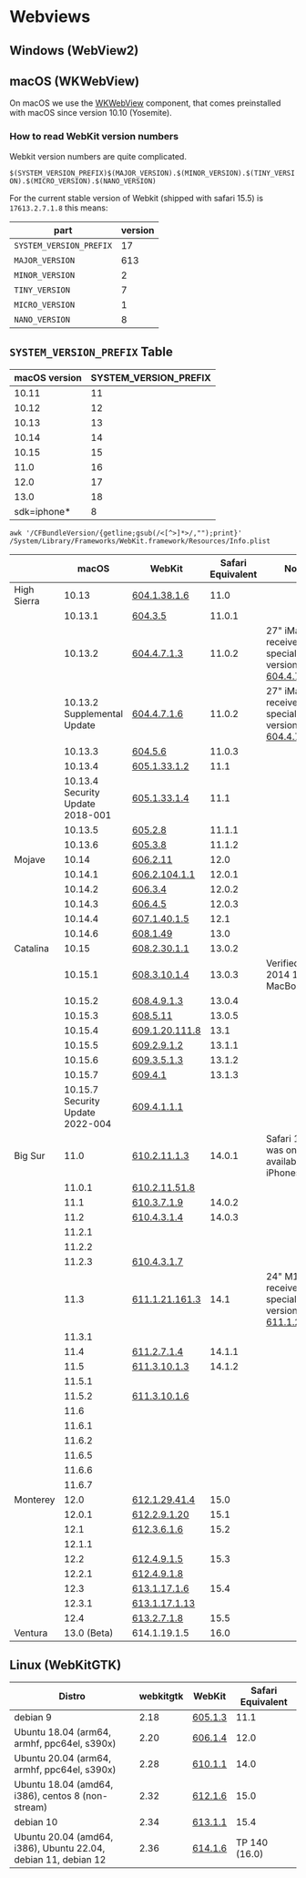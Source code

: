 # Webviews

## Windows (WebView2)

## macOS (WKWebView)

On macOS we use the [WKWebView](https://developer.apple.com/documentation/webkit/wkwebview?language=objc) component, that comes preinstalled with macOS since version 10.10 (Yosemite).

### How to read WebKit version numbers

Webkit version numbers are quite complicated.

`$(SYSTEM_VERSION_PREFIX)$(MAJOR_VERSION).$(MINOR_VERSION).$(TINY_VERSION).$(MICRO_VERSION).$(NANO_VERSION)`

For the current stable version of Webkit (shipped with safari 15.5) is `17613.2.7.1.8` this means:

| part                    | version |
| ----------------------- | ------- |
| `SYSTEM_VERSION_PREFIX` | 17      |
| `MAJOR_VERSION`         | 613     |
| `MINOR_VERSION`         | 2       |
| `TINY_VERSION`          | 7       |
| `MICRO_VERSION`         | 1       |
| `NANO_VERSION`          | 8       |

## `SYSTEM_VERSION_PREFIX` Table

| macOS version | SYSTEM_VERSION_PREFIX |
| ------------- | --------------------- |
| 10.11         | 11                    |
| 10.12         | 12                    |
| 10.13         | 13                    |
| 10.14         | 14                    |
| 10.15         | 15                    |
| 11.0          | 16                    |
| 12.0          | 17                    |
| 13.0          | 18                    |
| sdk=iphone\*  | 8                     |

`awk '/CFBundleVersion/{getline;gsub(/<[^>]*>/,"");print}' /System/Library/Frameworks/WebKit.framework/Resources/Info.plist`

|             | macOS                            | WebKit           | Safari Equivalent | Notes                                                          |
| ----------- | -------------------------------- | ---------------- | ----------------- | -------------------------------------------------------------- |
| High Sierra | 10.13                            | [604.1.38.1.6]   | 11.0              |                                                                |
|             | 10.13.1                          | [604.3.5]        | 11.0.1            |                                                                |
|             | 10.13.2                          | [604.4.7.1.3]    | 11.0.2            | 27" iMacPros received a special webkit version [604.4.7.10.4]  |
|             | 10.13.2 Supplemental Update      | [604.4.7.1.6]    | 11.0.2            | 27" iMacPros received a special webkit version [604.4.7.10.6]  |
|             | 10.13.3                          | [604.5.6]        | 11.0.3            |                                                                |
|             | 10.13.4                          | [605.1.33.1.2]   | 11.1              |                                                                |
|             | 10.13.4 Security Update 2018-001 | [605.1.33.1.4]   | 11.1              |                                                                |
|             | 10.13.5                          | [605.2.8]        | 11.1.1            |                                                                |
|             | 10.13.6                          | [605.3.8]        | 11.1.2            |                                                                |
| Mojave      | 10.14                            | [606.2.11]       | 12.0              |                                                                |
|             | 10.14.1                          | [606.2.104.1.1]  | 12.0.1            |                                                                |
|             | 10.14.2                          | [606.3.4]        | 12.0.2            |                                                                |
|             | 10.14.3                          | [606.4.5]        | 12.0.3            |                                                                |
|             | 10.14.4                          | [607.1.40.1.5]   | 12.1              |                                                                |
|             | 10.14.6                          | [608.1.49]       | 13.0              |                                                                |
| Catalina    | 10.15                            | [608.2.30.1.1]   | 13.0.2            |                                                                |
|             | 10.15.1                          | [608.3.10.1.4]   | 13.0.3            | Verified on a 2014 15" MacBook Pro                             |
|             | 10.15.2                          | [608.4.9.1.3]    | 13.0.4            |                                                                |
|             | 10.15.3                          | [608.5.11]       | 13.0.5            |                                                                |
|             | 10.15.4                          | [609.1.20.111.8] | 13.1              |                                                                |
|             | 10.15.5                          | [609.2.9.1.2]    | 13.1.1            |                                                                |
|             | 10.15.6                          | [609.3.5.1.3]    | 13.1.2            |                                                                |
|             | 10.15.7                          | [609.4.1]        | 13.1.3            |                                                                |
|             | 10.15.7 Security Update 2022-004 | [609.4.1.1.1]    |                   |                                                                |
| Big Sur     | 11.0                             | [610.2.11.1.3]   | 14.0.1            | Safari 14.0 was only ever available on iPhones                 |
|             | 11.0.1                           | [610.2.11.51.8]  |                   |                                                                |
|             | 11.1                             | [610.3.7.1.9]    | 14.0.2            |                                                                |
|             | 11.2                             | [610.4.3.1.4]    | 14.0.3            |                                                                |
|             | 11.2.1                           |                  |                   |                                                                |
|             | 11.2.2                           |                  |                   |                                                                |
|             | 11.2.3                           | [610.4.3.1.7]    |                   |                                                                |
|             | 11.3                             | [611.1.21.161.3] | 14.1              | 24" M1 iMacs received a special webkit version [611.1.21.1.12] |
|             | 11.3.1                           |                  |                   |                                                                |
|             | 11.4                             | [611.2.7.1.4]    | 14.1.1            |                                                                |
|             | 11.5                             | [611.3.10.1.3]   | 14.1.2            |                                                                |
|             | 11.5.1                           |                  |                   |                                                                |
|             | 11.5.2                           | [611.3.10.1.6]   |                   |                                                                |
|             | 11.6                             |                  |                   |                                                                |
|             | 11.6.1                           |                  |                   |                                                                |
|             | 11.6.2                           |                  |                   |                                                                |
|             | 11.6.5                           |                  |                   |                                                                |
|             | 11.6.6                           |                  |                   |                                                                |
|             | 11.6.7                           |                  |                   |                                                                |
| Monterey    | 12.0                             | [612.1.29.41.4]  | 15.0              |                                                                |
|             | 12.0.1                           | [612.2.9.1.20]   | 15.1              |                                                                |
|             | 12.1                             | [612.3.6.1.6]    | 15.2              |                                                                |
|             | 12.1.1                           |                  |                   |                                                                |
|             | 12.2                             | [612.4.9.1.5]    | 15.3              |                                                                |
|             | 12.2.1                           | [612.4.9.1.8]    |                   |                                                                |
|             | 12.3                             | [613.1.17.1.6]   | 15.4              |                                                                |
|             | 12.3.1                           | [613.1.17.1.13]  |                   |                                                                |
|             | 12.4                             | [613.2.7.1.8]    | 15.5              |                                                                |
| Ventura     | 13.0 (Beta)                      | 614.1.19.1.5     | 16.0              |                                                                |

[605.3.8]: https://github.com/WebKit/WebKit/blob/266f0468e067e0c2c0e1209313a34bdf5926aa38/Source/WebKit/Configurations/Version.xcconfig
[605.2.8]: https://github.com/WebKit/WebKit/blob/66a695280db148a4f8306c95c62e891b34ff3f86/Source/WebKit/Configurations/Version.xcconfig
[605.1.33.1.4]: https://github.com/WebKit/WebKit/blob/69c0509d70d600dedaf55f448db8d887908b218c/Source/WebKit/Configurations/Version.xcconfig
[604.4.7.1.6]: https://github.com/WebKit/WebKit/blob/68ee2c6176b6d03fbee855cd727c9cf9b09314b1/Source/WebKit/Configurations/Version.xcconfig
[604.4.7.10.6]: https://github.com/WebKit/WebKit/blob/00051d7d17eb097dd60908d93a94a072080dec08/Source/WebKit/Configurations/Version.xcconfig
[604.4.7.10.4]: https://github.com/WebKit/WebKit/blob/1122bda2378b8a88d24b01a585f17e4286f14752/Source/WebKit/Configurations/Version.xcconfig
[604.5.6]: https://github.com/WebKit/WebKit/blob/3f76b1214e0deb75a2f813be9bd96b56d9da84df/Source/WebKit/Configurations/Version.xcconfig
[604.4.7.1.3]: https://github.com/WebKit/WebKit/blob/abe6ee6ad0f8fe44bd9ba476c818e4905c921ad3/Source/WebKit/Configurations/Version.xcconfig
[604.1.38.1.6]: https://github.com/WebKit/WebKit/blob/62f5206fadd2fd99c6e3060df4f57a7b7ddbbd1e/Source/WebKit/Configurations/Version.xcconfig
[604.3.5]: https://trac.webkit.org/browser/webkit/releases/Apple/Safari%2011.0.1/WebKit/Configurations/Version.xcconfig
[605.1.33.1.2]: https://github.com/WebKit/WebKit/blob/25c0a6e3ca8e4a2dd41d4dcf52d70f27a912fef4/Source/WebKit/Configurations/Version.xcconfig
[606.2.11]: https://trac.webkit.org/browser/webkit/releases/Apple/Safari%2012.0/WebKit/Configurations/Version.xcconfig
[606.2.104.1.1]: https://github.com/WebKit/WebKit/blob/244ed4eb99ff394551c3d38fec58c1848b0ecdc3/Source/WebKit/Configurations/Version.xcconfig
[606.3.4]: https://github.com/WebKit/WebKit/blob/676f488e26ea1f872a9b69756c17d417b5317f52/Source/WebKit/Configurations/Version.xcconfig
[606.4.5]: https://github.com/WebKit/WebKit/blob/a833f886f9bd68c279322104c27498245d5b8dfb/Source/WebKit/Configurations/Version.xcconfig
[607.1.40.1.5]: https://trac.webkit.org/browser/webkit/releases/Apple/Safari%2012.1/WebKit/Configurations/Version.xcconfig
[608.1.49]: https://trac.webkit.org/browser/webkit/releases/Apple/Safari%2013.0/WebKit/Configurations/Version.xcconfig
[608.2.30.1.1]: https://github.com/WebKit/WebKit/blob/7b6a3e211037e2580cec885316f027a4b5b11b2d/Source/WebKit/Configurations/Version.xcconfig
[608.3.10.1.4]: https://github.com/WebKit/WebKit/blob/ba26f5d986fca25516e6e72bc35c89905b1ed39a/Source/WebKit/Configurations/Version.xcconfig
[608.4.9.1.3]: https://github.com/WebKit/WebKit/blob/37f92d461f8ff74ea5cbe8f0baac0b8c8f1f6e19/Source/WebKit/Configurations/Version.xcconfig
[608.5.11]: https://github.com/WebKit/WebKit/blob/e0e5c8297429016745b55545b1454f02e40d83e1/Source/WebKit/Configurations/Version.xcconfig
[613.1.17.1.6]: https://github.com/WebKit/WebKit/blob/151e184ecb1d669996ac6139f28640b1c71184e1/Source/WebKit/Configurations/Version.xcconfig
[613.1.17.1.13]: https://github.com/WebKit/WebKit/blob/8b92a7625ab76aed000ee5a3a1f6b68b20404449/Source/WebKit/Configurations/Version.xcconfig
[613.2.7.1.8]: https://github.com/WebKit/WebKit/blob/b85867ab0dadcd371dd9859feff9033885748d47/Source/WebKit/Configurations/Version.xcconfig
[612.4.9.1.5]: https://github.com/WebKit/WebKit/blob/c4c7b01e26d3142b0e0d456381c6d313399c3269/Source/WebKit/Configurations/Version.xcconfig
[612.4.9.1.8]: https://github.com/WebKit/WebKit/blob/cf0263b49d5753432d651e14537ed44e6185dc16/Source/WebKit/Configurations/Version.xcconfig
[612.3.6.1.6]: https://github.com/WebKit/WebKit/blob/2d561c2c5b8c1d12d85a6e52fe7e7e83ff179a15/Source/WebKit/Configurations/Version.xcconfig
[612.2.9.1.20]: https://github.com/WebKit/WebKit/blob/0c76deb88d1c3b290ea6f8edf469929d08afe53c/Source/WebKit/Configurations/Version.xcconfig
[612.1.29.41.4]: https://github.com/WebKit/WebKit/blob/983520ffb8f364ee765d081e0f51b6b66da3945b/Source/WebKit/Configurations/Version.xcconfig
[611.3.10.1.3]: https://github.com/WebKit/WebKit/blob/7253374f3302a64a15482d5303925d0cfa5eb610/Source/WebKit/Configurations/Version.xcconfig
[611.3.10.1.6]: https://github.com/WebKit/WebKit/blob/54099b931b220cf75dea154bb2e84a6a0582e87c/Source/WebKit/Configurations/Version.xcconfig
[611.2.7.1.4]: https://github.com/WebKit/WebKit/blob/200180885a516f378d0253ffc7b950f98b3f9810/Source/WebKit/Configurations/Version.xcconfig
[611.1.21.161.3]: https://github.com/WebKit/WebKit/blob/7aaa117b91a6822c40761d6f4da2e3d27627602f/Source/WebKit/Configurations/Version.xcconfig
[610.2.11.1.3]: https://github.com/WebKit/WebKit/blob/f11e10bcbb474d8c65a870cc680b0964d6529748/Source/WebKit/Configurations/Version.xcconfig
[610.2.11.51.8]: https://github.com/WebKit/WebKit/blob/388eae2d649eaecadaa11e1edc4248e54db583f7/Source/WebKit/Configurations/Version.xcconfig
[611.1.21.1.12]: https://github.com/WebKit/WebKit/blob/5aebddad42f6572ffb20d1cd1be8d22be9cf0101/Source/WebKit/Configurations/Version.xcconfig
[610.3.7.1.9]: https://github.com/WebKit/WebKit/blob/62e4387a5eab36ed075961d9ee9971f8c01a55bd/Source/WebKit/Configurations/Version.xcconfig
[610.4.3.1.4]: https://github.com/WebKit/WebKit/blob/b152d7889c786689406f203cc4eefea509a90302/Source/WebKit/Configurations/Version.xcconfig
[610.4.3.1.7]: https://github.com/WebKit/WebKit/blob/248c3283ebdec8bd8ae05d4d1d56390b0da28f27/Sour.3ce/WebKit/Configurations/Version.xcconfig
[609.3.5.1.3]: https://github.com/WebKit/WebKit/blob/30fc8a44f087596c60e98adb434c0b98eccb61bb/Source/WebKit/Configurations/Version.xcconfig
[609.4.1.1.1]: https://github.com/WebKit/WebKit/blob/8df64286794c38efa4697b7c24658cb85204a070/Source/WebKit/Configurations/Version.xcconfig
[609.4.1]: https://github.com/WebKit/WebKit/blob/cb927e6151b5ef49c9ccfb13018f51471f8f1035/Source/WebKit/Configurations/Version.xcconfig
[609.2.9.1.2]: https://github.com/WebKit/WebKit/blob/ca54d252f3416c3ec64f80a084cb5c4ff7ba24f1/Source/WebKit/Configurations/Version.xcconfig
[609.1.20.111.8]: https://github.com/WebKit/WebKit/blob/5c90480a38a86464b6b421c2fd28c744b43a4faa/Source/WebKit/Configurations/Version.xcconfig

## Linux (WebKitGTK)

| Distro                                                         | webkitgtk | WebKit    | Safari Equivalent |
| -------------------------------------------------------------- | --------- | --------- | ----------------- |
| debian 9                                                       | 2.18      | [605.1.3] | 11.1              |
| Ubuntu 18.04 (arm64, armhf, ppc64el, s390x)                    | 2.20      | [606.1.4] | 12.0              |
| Ubuntu 20.04 (arm64, armhf, ppc64el, s390x)                    | 2.28      | [610.1.1] | 14.0              |
| Ubuntu 18.04 (amd64, i386), centos 8 (non-stream)              | 2.32      | [612.1.6] | 15.0              |
| debian 10                                                      | 2.34      | [613.1.1] | 15.4              |
| Ubuntu 20.04 (amd64, i386), Ubuntu 22.04, debian 11, debian 12 | 2.36      | [614.1.6] | TP 140 (16.0)     |

[605.1.3]: https://trac.webkit.org/browser/webkit/releases/WebKitGTK/webkit-2.18/Source/WebKit/Configurations/Version.xcconfig
[606.1.4]: https://trac.webkit.org/browser/webkit/releases/WebKitGTK/webkit-2.20/Source/WebKit/Configurations/Version.xcconfig
[610.1.1]: https://trac.webkit.org/browser/webkit/releases/WebKitGTK/webkit-2.28/Source/WebKit/Configurations/Version.xcconfig
[614.1.6]: https://trac.webkit.org/browser/webkit/releases/WebKitGTK/webkit-2.36/Source/WebKit/Configurations/Version.xcconfig
[613.1.1]: https://trac.webkit.org/browser/webkit/releases/WebKitGTK/webkit-2.34/Source/WebKit/Configurations/Version.xcconfig
[612.1.6]: https://trac.webkit.org/browser/webkit/releases/WebKitGTK/webkit-2.32/Source/WebKit/Configurations/Version.xcconfig
